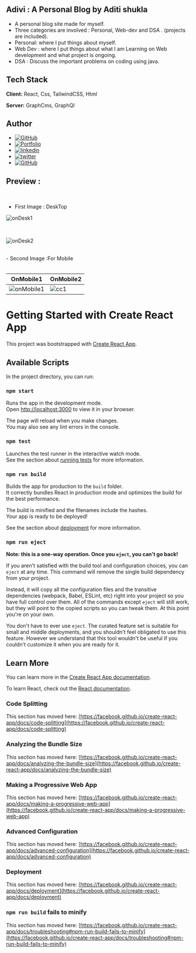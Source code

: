 
## Adivi : A Personal Blog by Aditi shukla
- A personal blog site made for myself.
- Three categories are involved : Personal, Web-dev and DSA . (projects are included).
- Personal: where I put things about myself.
- Web Dev : where I put things about what I am Learning on Web development and what project is ongoing.
- DSA : Discuss the important problems on coding using java.

## Tech Stack

**Client:** React, Css, TailwindCSS, Html

**Server:** GraphCms, GraphQl

## Author

- [![GitHub](https://img.shields.io/badge/GitHub-black?style=for-the-badge&logo=github&logoColor=white)](https://github.com/dash-09)
- [![Portfolio](https://img.shields.io/badge/my_portfolio-000?style=for-the-badge&logo=ko-fi&logoColor=white)](https://ad9z.me/)
- [![linkedin](https://img.shields.io/badge/linkedin-0A66C2?style=for-the-badge&logo=linkedin&logoColor=white)](https://linkedin.com/in/adarsh-shuklaa/)
- [![twitter](https://img.shields.io/badge/twitter-1DA1F2?style=for-the-badge&logo=twitter&logoColor=white)](https://twitter.com/dash_7xz)
- [![GitHub](https://img.shields.io/badge/Leetcode-black?style=for-the-badge&logo=leetcode&logoColor=white)](https://leetcode.com/add_shy)
 

## Preview :

 <br/>

- First Image : DeskTop
  <br/>

![onDesk1](https://github.com/dash-09/Adivi/assets/74849401/2ef82629-27a8-4f5c-9b70-39e051a9a4c8)


  <br/>
  
  ![onDesk2](https://github.com/dash-09/Adivi/assets/74849401/ec149811-e8c2-4e70-85fe-d9b1aeb54aa2)


  <br/>
- Second Image :For Mobile  
 <br/>




  <br/>
  
 

|          OnMobile1                  | OnMobile2                          |
| ----------------------------------- | ----------------------------------- |
| ![onMobile1](https://github.com/dash-09/Adivi/assets/74849401/ad267b7c-53af-4cf4-8bb1-6c8a6b4fa04a) |  ![cc1](https://github.com/dash-09/Adivi/assets/74849401/9e8f8de0-2b58-4900-abbf-0ca0b2e063ed)|











































# Getting Started with Create React App

This project was bootstrapped with [Create React App](https://github.com/facebook/create-react-app).

## Available Scripts

In the project directory, you can run:

### `npm start`

Runs the app in the development mode.\
Open [http://localhost:3000](http://localhost:3000) to view it in your browser.

The page will reload when you make changes.\
You may also see any lint errors in the console.

### `npm test`

Launches the test runner in the interactive watch mode.\
See the section about [running tests](https://facebook.github.io/create-react-app/docs/running-tests) for more information.

### `npm run build`

Builds the app for production to the `build` folder.\
It correctly bundles React in production mode and optimizes the build for the best performance.

The build is minified and the filenames include the hashes.\
Your app is ready to be deployed!

See the section about [deployment](https://facebook.github.io/create-react-app/docs/deployment) for more information.

### `npm run eject`

**Note: this is a one-way operation. Once you `eject`, you can't go back!**

If you aren't satisfied with the build tool and configuration choices, you can `eject` at any time. This command will remove the single build dependency from your project.

Instead, it will copy all the configuration files and the transitive dependencies (webpack, Babel, ESLint, etc) right into your project so you have full control over them. All of the commands except `eject` will still work, but they will point to the copied scripts so you can tweak them. At this point you're on your own.

You don't have to ever use `eject`. The curated feature set is suitable for small and middle deployments, and you shouldn't feel obligated to use this feature. However we understand that this tool wouldn't be useful if you couldn't customize it when you are ready for it.

## Learn More

You can learn more in the [Create React App documentation](https://facebook.github.io/create-react-app/docs/getting-started).

To learn React, check out the [React documentation](https://reactjs.org/).

### Code Splitting

This section has moved here: [https://facebook.github.io/create-react-app/docs/code-splitting](https://facebook.github.io/create-react-app/docs/code-splitting)

### Analyzing the Bundle Size

This section has moved here: [https://facebook.github.io/create-react-app/docs/analyzing-the-bundle-size](https://facebook.github.io/create-react-app/docs/analyzing-the-bundle-size)

### Making a Progressive Web App

This section has moved here: [https://facebook.github.io/create-react-app/docs/making-a-progressive-web-app](https://facebook.github.io/create-react-app/docs/making-a-progressive-web-app)

### Advanced Configuration

This section has moved here: [https://facebook.github.io/create-react-app/docs/advanced-configuration](https://facebook.github.io/create-react-app/docs/advanced-configuration)

### Deployment

This section has moved here: [https://facebook.github.io/create-react-app/docs/deployment](https://facebook.github.io/create-react-app/docs/deployment)

### `npm run build` fails to minify

This section has moved here: [https://facebook.github.io/create-react-app/docs/troubleshooting#npm-run-build-fails-to-minify](https://facebook.github.io/create-react-app/docs/troubleshooting#npm-run-build-fails-to-minify)
